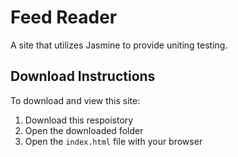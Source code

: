 # Feed Reader
A site that utilizes Jasmine to provide uniting testing.

## Download Instructions

To download and view this site:

1) Download this respoistory
2) Open the downloaded folder
3) Open the `index.html` file with your browser

